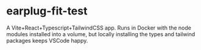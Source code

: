 # earplug-fit-test

A Vite+React+Typescript+TailwindCSS app. Runs in Docker with the node modules installed into a volume, but locally installing the types and tailwind packages keeps VSCode happy.